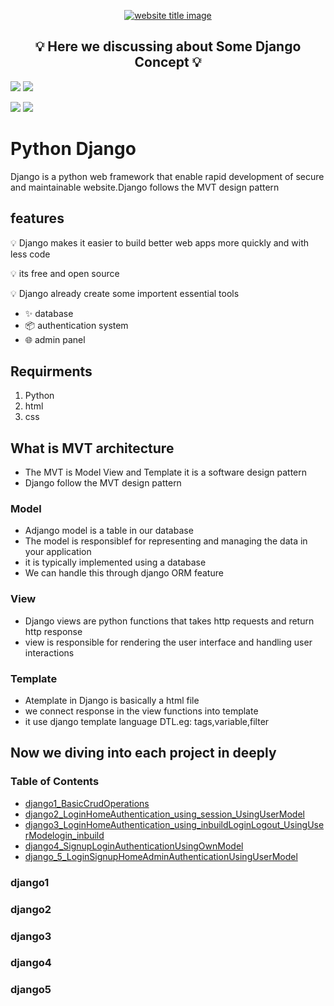 <p align="center">
  <a href=""><img src="https://capsule-render.vercel.app/api?type=rect&color=666666&height=100&section=header&text=Python%20Django%20&fontSize=55%&fontColor=ffffff&fontAlignY=65" alt="website title image"></a>
  <h2 align="center">💡 Here we discussing about Some Django Concept 💡</h2>
</p>
<a class="header-badge" target="_blank" href="https://www.linkedin.com/in/nadeem-parokkot-a85785242/"><img src="https://img.shields.io/badge/style--5eba00.svg?label=LinkedIn&logo=linkedin&style=social"></a>
<a href="https://github.com/nadeemparokkot" alt="nadeem"><img src="https://img.shields.io/badge/Build by - Nadeem Parokkot-blue" /></a>

 <a href="https://www.python.org/"><img src="https://img.shields.io/badge/language-python-blue?style=for-the-badge"></a>
 <a href="https://www.python.org/"><img src="https://img.shields.io/badge/framework-Django-green?style=for-the-badge"></a>
 

# Python Django
Django is a python web framework that enable rapid development of secure and maintainable website.Django follows the MVT design pattern

## features
💡 Django makes it easier to build better web apps more quickly and with less code

💡 its free and open source 

💡 Django already create some importent essential tools

- ✨ database
- 📦 authentication system
- 🌐 admin panel
## Requirments
1. Python
2. html
3. css
## What is MVT architecture
- The MVT is Model View and Template it is a software design pattern
- Django follow the MVT design pattern
### Model
- Adjango model is a table in our database
- The model is responsiblef for representing and managing the data in your application
- it is typically implemented using a database
- We can handle this through django ORM feature
### View 
- Django views are python functions that takes http requests and return http response
- view is responsible for rendering the user interface and handling user interactions
### Template
- Atemplate in Django is basically a html file
- we connect response in the view functions into template
- it use django template language DTL.eg: tags,variable,filter

## Now we diving into each project in deeply
### Table of Contents
- [django1_BasicCrudOperations ](#django1) 
- [django2_LoginHomeAuthentication_using_session_UsingUserModel](#django2)
- [django3_LoginHomeAuthentication_using_inbuildLoginLogout_UsingUserModelogin_inbuild](#django3)
- [django4_SignupLoginAuthenticationUsingOwnModel](#django4)
- [django_5_LoginSignupHomeAdminAuthenticationUsingUserModel](#django5)
### django1
### django2
### django3
### django4
### django5
